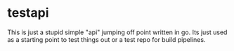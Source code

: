 # testapi
This is just a stupid simple "api" jumping off point written in go. Its just used as a starting point to test things out or a test repo for build pipelines.
